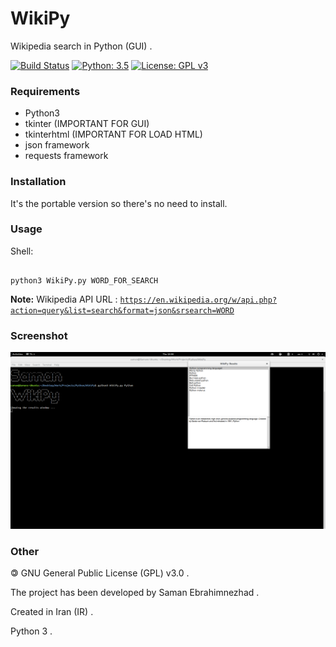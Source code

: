 # WikiPy
Wikipedia search in Python (GUI) .

[![Build Status](https://img.shields.io/badge/build-passing-success)](https://samebison.ir)
[![Python: 3.5](https://img.shields.io/badge/python-3.5-blue)](https://www.python.org/downloads/release/python-350/)
[![License: GPL v3](https://img.shields.io/badge/license-GPL--3.0-informational)](https://www.gnu.org/licenses/gpl-3.0)

### Requirements

* Python3
* tkinter (IMPORTANT FOR GUI)
* tkinterhtml (IMPORTANT FOR LOAD HTML)
* json framework
* requests framework

### Installation

It's the portable version so there's no need to install.

### Usage

Shell:

```shell

python3 WikiPy.py WORD_FOR_SEARCH

```

**Note:** Wikipedia API URL : [```https://en.wikipedia.org/w/api.php?action=query&list=search&format=json&srsearch=WORD```](https://en.wikipedia.org/w/api.php?action=query&list=search&format=json&srsearch=WORD)

### Screenshot

![WikiPy](WikiPy_Screenshot.png?raw=true)

### Other

&#127279; GNU General Public License (GPL) v3.0 .

The project has been developed by Saman Ebrahimnezhad .

Created in Iran (IR) .

Python 3 .

